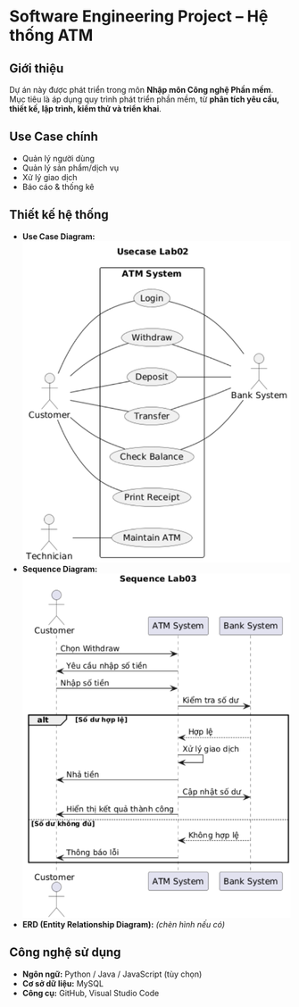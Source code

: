 # Software Engineering Project – Hệ thống ATM

## Giới thiệu
Dự án này được phát triển trong môn **Nhập môn Công nghệ Phần mềm**.  
Mục tiêu là áp dụng quy trình phát triển phần mềm, từ **phân tích yêu cầu, thiết kế, lập trình, kiểm thử và triển khai**.

## Use Case chính
- Quản lý người dùng  
- Quản lý sản phẩm/dịch vụ  
- Xử lý giao dịch  
- Báo cáo & thống kê  

## Thiết kế hệ thống
- **Use Case Diagram:** ![Use Case](./Lab02/usecase_lab02.png)  
- **Sequence Diagram:** ![Sequence](./Lab03/sequence_lab03.png)  
- **ERD (Entity Relationship Diagram):** *(chèn hình nếu có)*  

## Công nghệ sử dụng
- **Ngôn ngữ:** Python / Java / JavaScript (tùy chọn)  
- **Cơ sở dữ liệu:** MySQL  
- **Công cụ:** GitHub, Visual Studio Code  
